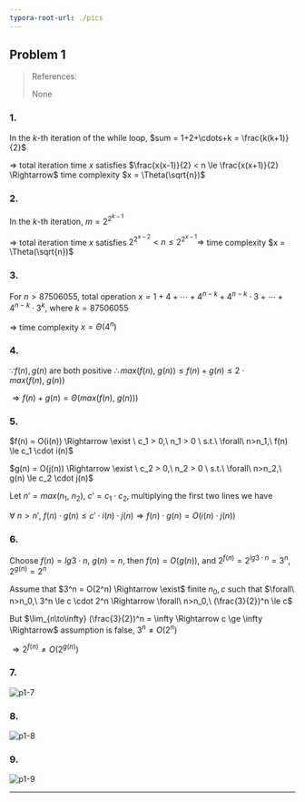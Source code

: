 ```yaml
---
typora-root-url: ./pics
---
```


## Problem 1

> References:
>
> None

### 1.

In the $k$-th iteration of the while loop, $sum = 1+2+\cdots+k = \frac{k(k+1)}{2}$

$\Rightarrow$ total iteration time $x$ satisfies $\frac{x(x-1)}{2} < n \le \frac{x(x+1)}{2} \Rightarrow$ time complexity $x = \Theta(\sqrt{n})$

### 2.

In the $k$-th iteration, $m = 2^{2^{k-1}}$

$\Rightarrow$ total iteration time $x$ satisfies $2^{2^{x-2}} < n \le 2^{2^{x-1}} \Rightarrow$ time complexity $x = \Theta(\sqrt{n})$

### 3.

For $n > 87506055$, total operation $x = 1+4+\cdots+4^{n-k}+4^{n-k}\cdot3+\cdots+4^{n-k}\cdot3^k$, where $k=87506055$

$\Rightarrow$ time complexity $x = \Theta(4^n)$

### 4.

$\because f(n), g(n)$ are both positive $\therefore max(f(n),\ g(n)) \le f(n)+g(n) \le 2\cdot max(f(n),\ g(n))$

$\Rightarrow f(n)+g(n) = \Theta(max(f(n),\ g(n)))$

### 5.

$f(n) = O(i(n)) \Rightarrow \exist \ c_1 > 0,\ n_1 > 0 \ s.t.\ \forall\ n>n_1,\ f(n) \le c_1 \cdot i(n)$

$g(n) = O(j(n)) \Rightarrow \exist \ c_2 > 0,\ n_2 > 0 \ s.t.\ \forall\ n>n_2,\ g(n) \le c_2 \cdot j(n)$

Let $n' = max(n_1,\ n_2),\ c' = c_1 \cdot c_2$, multiplying the first two lines we have 

$\forall\ n>n',\ f(n) \cdot g(n) \le c' \cdot i(n) \cdot j(n) \Rightarrow f(n) \cdot g(n) = O(i(n) \cdot j(n))$

### 6.

Choose $f(n)=lg3 \cdot n$, $g(n) = n$, then $f(n) = O(g(n))$, and $2^{f(n)} = 2^{lg3 \cdot n} = 3^n$, $2^{g(n)} = 2^n$

Assume that $3^n = O(2^n) \Rightarrow \exist$ finite $n_0, c$ such that $\forall\ n>n_0,\ 3^n \le c \cdot 2^n \Rightarrow \forall\ n>n_0,\ (\frac{3}{2})^n \le c$

But $\lim_{n\to\infty} (\frac{3}{2})^n = \infty \Rightarrow c \ge \infty \Rightarrow$ assumption is false, $3^n \ne O(2^n)$

$\Rightarrow 2^{f(n)} \ne O(2^{g(n)})$

### 7.

![p1-7](/p1-7.jpg)

### 8.

![p1-8](/p1-8.jpg)

### 9.

![p1-9](/p1-9.jpg)

---







